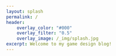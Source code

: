 ```yaml
---
layout: splash 
permalink: /
header:
	overlay_color: "#000"
	overlay_filter: "0.5"
	overlay_image: /_img/splash.jpg
excerpt: Welcome to my game design blog!
---
```


